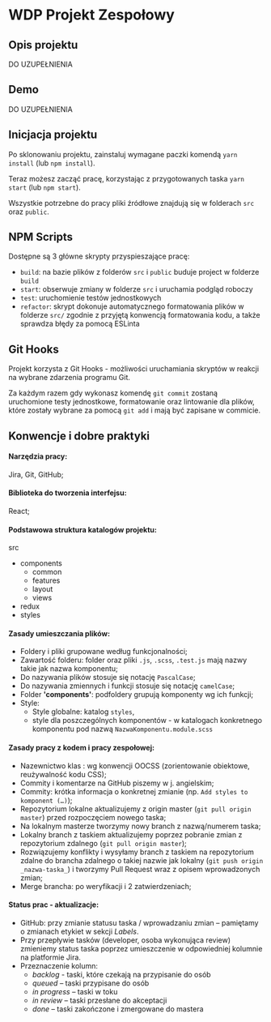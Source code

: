 


# WDP Projekt Zespołowy

## Opis projektu

DO UZUPEŁNIENIA

## Demo

DO UZUPEŁNIENIA

## Inicjacja projektu

Po sklonowaniu projektu, zainstaluj wymagane paczki komendą `yarn install` (lub `npm install`).

Teraz możesz zacząć pracę, korzystając z przygotowanych taska `yarn start` (lub `npm start`).

Wszystkie potrzebne do pracy pliki źródłowe znajdują się w folderach `src` oraz `public`.

## NPM Scripts

Dostępne są 3 główne skrypty przyspieszające pracę:

- `build`: na bazie plików z folderów `src` i `public` buduje project w folderze `build`
- `start`: obserwuje zmiany w folderze `src` i uruchamia podgląd roboczy
- `test`: uruchomienie testów jednostkowych
- `refactor`: skrypt dokonuje automatycznego formatowania plików w folderze `src/`
  zgodnie z przyjętą konwencją formatowania kodu, a także sprawdza błędy za pomocą ESLinta

## Git Hooks

Projekt korzysta z Git Hooks - możliwości uruchamiania skryptów w reakcji na wybrane zdarzenia programu Git.

Za każdym razem gdy wykonasz komendę `git commit` zostaną uruchomione testy jednostkowe, formatowanie oraz lintowanie
dla plików, które zostały wybrane za pomocą `git add` i mają być zapisane w commicie.

## Konwencje i dobre praktyki

#### Narzędzia pracy:
Jira, Git, GitHub;

#### Biblioteka do tworzenia interfejsu: 
React;

#### Podstawowa struktura katalogów projektu:
src
  - components
    - common
    - features
    - layout
    - views
  - redux
  - styles

#### Zasady umieszczania plików:
* Foldery i pliki grupowane według funkcjonalności;
* Zawartość folderu: folder oraz pliki `.js`, `.scss`, `.test.js` mają nazwy takie jak nazwa komponentu;
* Do nazywania plików stosuje się notację `PascalCase`;
* Do nazywania zmiennych i funkcji stosuje się notację `camelCase`;
* Folder **'components'**: podfoldery grupują komponenty wg ich funkcji;
* Style:
  - Style globalne: katalog `styles`,
  - style dla poszczególnych komponentów - w katalogach konkretnego komponentu pod nazwą `NazwaKomponentu.module.scss`


#### Zasady pracy z kodem i pracy zespołowej:
* Nazewnictwo klas : wg konwencji OOCSS (zorientowanie obiektowe, reużywalność kodu CSS);
* Commity i komentarze na GitHub piszemy w j. angielskim;
* Commity: krótka informacja o konkretnej zmianie (np. `Add styles to komponent (…)`);
* Repozytorium lokalne aktualizujemy z origin master (`git pull origin master`)  przed rozpoczęciem nowego taska;
* Na lokalnym masterze tworzymy nowy branch z nazwą/numerem taska;
* Lokalny branch z taskiem aktualizujemy poprzez pobranie zmian z repozytorium zdalnego (`git pull origin master`);
* Rozwiązujemy konflikty i wysyłamy branch z taskiem na repozytorium zdalne do brancha zdalnego o takiej nazwie jak lokalny (`git push origin _nazwa-taska_`) i tworzymy Pull Request wraz z opisem wprowadzonych zmian;
* Merge brancha: po weryfikacji i 2 zatwierdzeniach;

#### Status prac - aktualizacje:
* GitHub: przy zmianie statusu taska / wprowadzaniu zmian – pamiętamy o zmianach etykiet w sekcji *Labels*.
* Przy przepływie tasków (developer, osoba wykonująca review) zmieniemy status taska poprzez umieszczenie w odpowiedniej kolumnie na platformie Jira.
* Przeznaczenie kolumn:
  - _backlog_ - taski, które czekają na przypisanie do osób
  - _queued_ – taski przypisane do osób
  - _in progress_ – taski w toku
  - _in review_ – taski przesłane do akceptacji
  - _done_ – taski zakończone i  zmergowane do mastera

